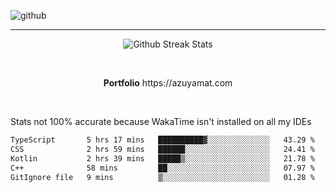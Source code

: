![github](https://media.discordapp.net/attachments/881363147364118528/1142610121697021952/background.png?width=1000&height=300)<br>
___
<p align="center">
  <img alt="Github Streak Stats" src="https://streak-stats.demolab.com?user=Azuyamat&theme=transparent&hide_border=true"/>
</p><br>
<p align="center">
      <strong>Portfolio</strong> https://azuyamat.com
</p><br>

Stats not 100% accurate because WakaTime isn't installed on all my IDEs
<!--START_SECTION:waka-->

```txt
TypeScript       5 hrs 17 mins   ██████████▓░░░░░░░░░░░░░░   43.29 %
CSS              2 hrs 59 mins   ██████░░░░░░░░░░░░░░░░░░░   24.41 %
Kotlin           2 hrs 39 mins   █████▒░░░░░░░░░░░░░░░░░░░   21.78 %
C++              58 mins         ██░░░░░░░░░░░░░░░░░░░░░░░   07.97 %
GitIgnore file   9 mins          ▒░░░░░░░░░░░░░░░░░░░░░░░░   01.28 %
```

<!--END_SECTION:waka-->
